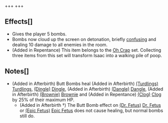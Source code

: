 +++
+++

Effects[]
---------


* Gives the player 5 bombs.
* Bombs now cloud up the screen on detonation, briefly [confusing](/wiki/Confusion "Confusion") and dealing 10 damage to all enemies in the room.
* (Added in Repentance) This item belongs to the [Oh Crap](/wiki/Oh_Crap "Oh Crap") set. Collecting three items from this set will transform Isaac into a walking pile of poop.


Notes[]
-------


* (Added in Afterbirth) Butt Bombs heal (Added in Afterbirth) [(Turdlings)](/wiki/Turdlings "Turdlings") [Turdlings](/wiki/Turdlings "Turdlings"), [(Dingle)](/wiki/Dingle "Dingle") [Dingle](/wiki/Dingle "Dingle"), (Added in Afterbirth) [(Dangle)](/wiki/Dangle "Dangle") [Dangle](/wiki/Dangle "Dangle"), (Added in Afterbirth) [(Brownie)](/wiki/Brownie "Brownie") [Brownie](/wiki/Brownie "Brownie") and (Added in Repentance) [(Clog)](/wiki/Clog "Clog") [Clog](/wiki/Clog "Clog") by 25% of their maximum HP.
	+ (Added in Afterbirth †) The Butt Bomb effect on [(Dr. Fetus)](/wiki/Dr._Fetus "Dr. Fetus") [Dr. Fetus](/wiki/Dr._Fetus "Dr. Fetus") or [(Epic Fetus)](/wiki/Epic_Fetus "Epic Fetus") [Epic Fetus](/wiki/Epic_Fetus "Epic Fetus") does not cause healing, but normal bombs still do.


